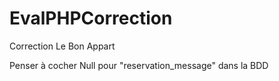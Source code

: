 # EvalPHPCorrection
Correction Le Bon Appart

Penser à cocher Null pour "reservation_message" dans la BDD
